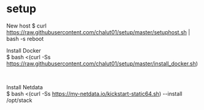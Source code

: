 # setup
New host
$ curl https://raw.githubusercontent.com/chalut01/setup/master/setuphost.sh | bash -s <hostname> <ip> <gateway>
reboot


Install Docker <br>
$ bash <(curl -Ss https://raw.githubusercontent.com/chalut01/setup/master/install_docker.sh)

<br>

Install Netdata <br>
$ bash <(curl -Ss https://my-netdata.io/kickstart-static64.sh) --install /opt/stack
